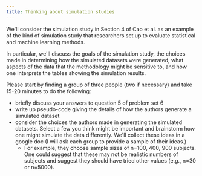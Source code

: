 ```yaml
---
title: Thinking about simulation studies
---
```


We'll consider the simulation study in Section 4 of Cao et al. as an example of the kind of simulation
study that researchers set up to evaluate statistical and machine learning methods.

In particular, we'll discuss the goals of the simulation study, the choices made in determining how 
the simulated datasets were generated, what aspects of the data that the methodology
might be sensitive to, and how one interprets the tables showing the simulation results.

Please start by finding a group of three people (two if necessary) and take 15-20 minutes to do the following:

 - briefly discuss your answers to question 5 of problem set 6
 - write up pseudo-code giving the details of how the authors generate a simulated dataset
 - consider the choices the authors made in generating the simulated datasets. Select a few you think 
 might be important and brainstorm how one might simulate the data differently. We'll collect these
 ideas in a google doc (I will ask each group to provide a sample of their ideas.)
    - For example, they choose sample sizes of n=100, 400, 900 subjects. One could suggest that 
these may not be realistic numbers of subjects and suggest they should have tried other
values (e.g., n=30 or n=5000). 
